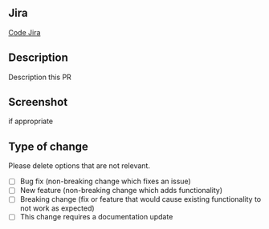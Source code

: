 ## Jira
[Code Jira](https://99dotco.atlassian.net/browse/PIC30-)

## Description
Description this PR

## Screenshot
if appropriate

## Type of change
Please delete options that are not relevant.

- [ ] Bug fix (non-breaking change which fixes an issue)
- [ ] New feature (non-breaking change which adds functionality)
- [ ] Breaking change (fix or feature that would cause existing functionality to not work as expected)
- [ ] This change requires a documentation update